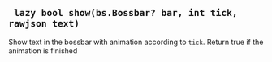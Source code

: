 ## ` lazy bool show(bs.Bossbar? bar, int tick, rawjson text)`
Show text in the bossbar with animation according to `tick`. Return true if the animation is finished


